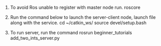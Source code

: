 ﻿1. To avoid Ros unable to register with master node run.
    roscore

2. Run the command below to launch the server-client node, launch file along with the service.
    cd ~/catkin_ws/
    source devel/setup.bash

3. To run server, run the command
    rosrun beginner_tutorials add_two_ints_server.py 
